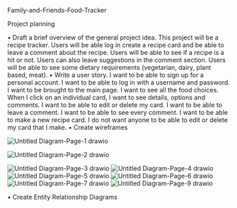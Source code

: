 Family-and-Friends-Food-Tracker

Project planning 

•	Draft a brief overview of the general project idea.
This project will be a recipe tracker. 
Users will be able log in create a recipe card and be able to leave a comment about the recipe. 
Users will be able to see if a recipe is a hit or not. 
Users can also leave suggestions in the comment section. 
Users will be able to see some dietary requirements (vegetarian, dairy, plant based, meat).
•	Write a user story.
I want to be able to sign up for a personal account. 
I want to be able to log in with a username and password. 
I want to be brought to the main page. 
I want to see all the food choices.  
When I click on an individual card, I want to see details, options and comments. 
I want to be able to edit or delete my card. 
I want to be able to leave a comment. 
I want to be able to see every comment. 
I want to be able to make a new recipe card. 
I do not want anyone to be able to edit or delete my card that I make.
•	Create wireframes

![Untitled Diagram-Page-1 drawio](https://user-images.githubusercontent.com/112329390/194783081-49ab1f0b-8ea6-48c9-9f4c-9cd88bbef26c.png)

![Untitled Diagram-Page-2 drawio](https://user-images.githubusercontent.com/112329390/194783085-a9590a6d-2687-467a-8634-0feff8056507.png)

![Untitled Diagram-Page-3 drawio](https://user-images.githubusercontent.com/112329390/194783088-b61ff4ca-4d93-4309-b725-3a094f142d6f.png)
![Untitled Diagram-Page-4 drawio](https://user-images.githubusercontent.com/112329390/194783090-27439bd4-46f2-4610-98f8-fc0c140d9c95.png)
![Untitled Diagram-Page-5 drawio](https://user-images.githubusercontent.com/112329390/194783093-ec99baf4-f22f-44ea-b013-ef4eca781e0f.png)
![Untitled Diagram-Page-6 drawio](https://user-images.githubusercontent.com/112329390/194783104-6bc6c330-03c2-4a09-8d88-ae5e4eaf6ecf.png)
![Untitled Diagram-Page-7 drawio](https://user-images.githubusercontent.com/112329390/194783109-387c0df3-5ca8-40ca-b65a-bc24f270a1a7.png)
![Untitled Diagram-Page-9 drawio](https://user-images.githubusercontent.com/112329390/194783118-7ebf0487-ff76-4eee-897c-2c94030e50db.png)


•	Create Entity Relationship Diagrams
